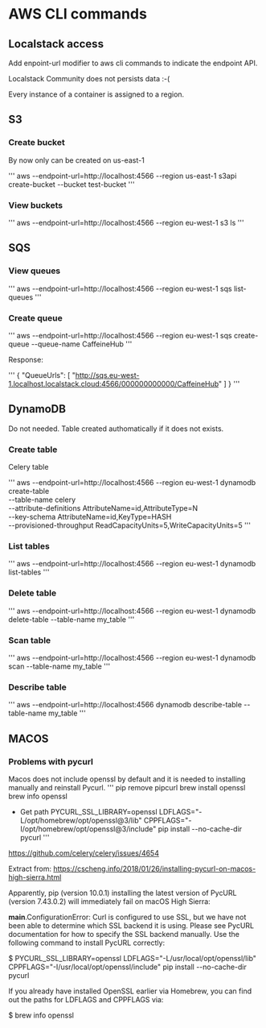# AWS CLI commands



## Localstack access

Add enpoint-url modifier to aws cli commands to indicate the endpoint API.

Localstack Community does not persists data :-(

Every instance of a container is assigned to a region.


## S3

### Create bucket

By now only can be created on us-east-1

'''
aws --endpoint-url=http://localhost:4566 --region us-east-1 s3api create-bucket --bucket test-bucket
'''

### View buckets

'''
aws --endpoint-url=http://localhost:4566 --region eu-west-1 s3 ls
'''


## SQS

### View queues

'''
aws --endpoint-url=http://localhost:4566 --region eu-west-1 sqs list-queues
'''

### Create queue

'''
aws --endpoint-url=http://localhost:4566 --region eu-west-1 sqs create-queue --queue-name CaffeineHub
'''

Response:

'''
{
    "QueueUrls": [
        "http://sqs.eu-west-1.localhost.localstack.cloud:4566/000000000000/CaffeineHub"
    ]
}
'''


## DynamoDB

Do not needed. Table created authomatically if it does not exists.


### Create table

Celery table

'''
aws --endpoint-url=http://localhost:4566 --region eu-west-1 dynamodb create-table \
    --table-name celery \
    --attribute-definitions AttributeName=id,AttributeType=N \
    --key-schema AttributeName=id,KeyType=HASH \
    --provisioned-throughput ReadCapacityUnits=5,WriteCapacityUnits=5
'''

### List tables

'''
aws --endpoint-url=http://localhost:4566 --region eu-west-1 dynamodb list-tables
'''


### Delete table

'''
aws --endpoint-url=http://localhost:4566 --region eu-west-1 dynamodb delete-table --table-name my_table
'''

### Scan table

'''
aws --endpoint-url=http://localhost:4566 --region eu-west-1 dynamodb scan --table-name my_table
'''

### Describe table

'''
aws --endpoint-url=http://localhost:4566 dynamodb describe-table --table-name my_table
'''



## MACOS

### Problems with pycurl

Macos does not include openssl by default and it is needed to installing manually and reinstall Pycurl.
'''
pip remove pipcurl
brew install openssl
brew info openssl
* Get path
PYCURL_SSL_LIBRARY=openssl LDFLAGS="-L/opt/homebrew/opt/openssl@3/lib" CPPFLAGS="-I/opt/homebrew/opt/openssl@3/include" pip install --no-cache-dir pycurl
'''


https://github.com/celery/celery/issues/4654

Extract from: https://cscheng.info/2018/01/26/installing-pycurl-on-macos-high-sierra.html

Apparently, pip (version 10.0.1) installing the latest version of PycURL (version 7.43.0.2) will immediately fail on macOS High Sierra:

__main__.ConfigurationError: Curl is configured to use SSL, but we have not been able to determine which SSL backend it is using. Please see PycURL documentation for how to specify the SSL backend manually.
Use the following command to install PycURL correctly:

$ PYCURL_SSL_LIBRARY=openssl LDFLAGS="-L/usr/local/opt/openssl/lib" CPPFLAGS="-I/usr/local/opt/openssl/include" pip install --no-cache-dir pycurl

If you already have installed OpenSSL earlier via Homebrew, you can find out the paths for LDFLAGS and CPPFLAGS via:

$ brew info openssl




